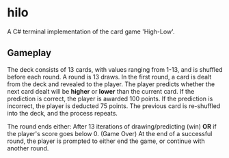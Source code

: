 # hilo
A C# terminal implementation of the card game 'High-Low'.
## Gameplay
The deck consists of 13 cards, with values ranging from 1-13, and is shuffled before each round.
A round is 13 draws.
In the first round, a card is dealt from the deck and revealed to the player.
The player predicts whether the next card dealt will be **higher** or **lower** than the current card.
If the prediction is correct, the player is awarded 100 points.
If the prediction is incorrect, the player is deducted 75 points.
The previous card is re-shuffled into the deck, and the process repeats.

The round ends either: After 13 iterations of drawing/predicting (win) **OR** if the player's score goes below 0. (Game Over)
At the end of a successful round, the player is prompted to either end the game, or continue with another round.
